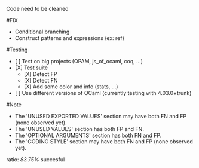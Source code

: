 Code need to be cleaned

#FIX
- Conditional branching
- Construct patterns and expressions (ex: ref)

#Testing
- \[ \] Test on big projects (OPAM, js_of_ocaml, coq, ...)
- \[X\] Test suite
	+ \[X\] Detect FP
	+ \[X\] Detect FN
	+ \[X\] Add some color and info (stats, ...)
- \[ \] Use different versions of OCaml (currently testing with 4.03.0+trunk)


#Note
- The 'UNUSED EXPORTED VALUES' section may have both FN and FP (none observed yet).
- The 'UNUSED VALUES' section has both FP and FN.
- The 'OPTIONAL ARGUMENTS' section has both FN and FP.
- The 'CODING STYLE' section may have both FN and FP (none observed yet).

ratio: *83.75%* succesful
